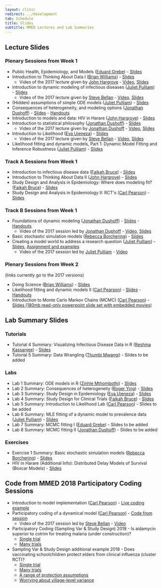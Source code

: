 ```yaml
---
layout: clinic
redirect: ../development
tab: Schedule
title: Slides
subtitle: MMED Lectures and Lab Summaries
---
```


## Lecture Slides

### Plenary Sessions from Week 1

- Public Health, Epidemiology, and Models ([Eduard Grebe](../team/grebe)) - [Slides](https://ndownloader.figshare.com/files/8541811)
- Introduction to Thinking About Data I ([Brian Williams](../team/williams)) - [Slides](https://ndownloader.figshare.com/files/11775581)
    - Video of the 2017 lecture given by [John Hargrove](../team/hargrove) - [Video](https://ndownloader.figshare.com/files/8731852), [Slides](https://ndownloader.figshare.com/files/8541904)
- Introduction to dynamic modeling of infectious diseases ([Juliet Pulliam](../team/pulliam)) - [Slides](https://ndownloader.figshare.com/files/11715233)
    - Video of the 2017 lecture given by [Steve Bellan](../team/bellan) - [Video](https://ndownloader.figshare.com/files/9442285), [Slides](https://ndownloader.figshare.com/files/8541823)
- (Hidden) assumptions of simple ODE models ([Juliet Pulliam](../team/pulliam)) - [Slides](https://ndownloader.figshare.com/files/11756096)
- Consequences of heterogeneity, and modeling options ([Jonathan Dushoff](../team/dushoff)) -
    [Slides](https://ndownloader.figshare.com/files/8541853) - [Handouts](https://github.com/ICI3D/MMEDparticipants/raw/master/Handouts/Dushoff-HeterogeneityHandouts.pdf)
- Introduction to models and data: HIV in Harare ([John Hargrove](../team/hargrove)) - [Slides](https://ndownloader.figshare.com/files/11778914)
- Introduction to statistical philosophy ([Jonathan Dushoff](../team/dushoff)) - [Slides](https://ndownloader.figshare.com/files/11778917)
    - Video of the 2017 lecture given by [Jonathan Dushoff](../team/dushoff) - [Video](https://ndownloader.figshare.com/files/8732602), [Slides](https://ndownloader.figshare.com/files/8583778)
- Introduction to Likelihood ([Eva Ujeneza](../team/ujeneza)) - [Slides](https://ndownloader.figshare.com/files/11804630)
    - Video of the 2017 lecture given by [Steve Bellan](../team/bellan) - [Video](https://figshare.com/articles/Introduction_to_Likelihood/5044636), [Slides](https://ndownloader.figshare.com/files/8541898)
- Likelihood fitting and dynamic models, Part 1: Dynamic Model Fitting and Inference Robustness ([Juliet Pulliam](../team/pulliam))  - [Slides](https://ndownloader.figshare.com/files/8583787)

### Track A Sessions from Week 1

- Introduction to infectious disease data ([Faikah Bruce](../team/bruce)) - [Slides](https://ndownloader.figshare.com/files/8544970)
- Introduction to Thinking About Data II ([John Hargrove](../team/hargrove)) - [Slides](https://ndownloader.figshare.com/files/8541667)
- Study Design and Analysis in Epidemiology: Where does modeling fit? ([Faikah Bruce](../team/bruce)) - [Slides](https://ndownloader.figshare.com/files/8541838)
- Study Design and Analysis in Epidemiology II: RCT's ([Carl Pearson](../team/pearson)) - [Slides](https://ndownloader.figshare.com/files/8583781)

### Track B Sessions from Week 1

- Foundations of dynamic modeling ([Jonathan Dushoff](../team/dushoff)) - [Slides](https://ndownloader.figshare.com/files/11778902) - [Handouts](https://github.com/ICI3D/MMEDparticipants/raw/master/Handouts/Dushoff-FoundationsDynMomdelSIRModelFamily.pdf)
    - Video of the 2017 session led by [Jonathan Dushoff](../team/dushoff) - [Video](https://ndownloader.figshare.com/files/8730178), [Slides](https://ndownloader.figshare.com/files/8541910)
- Basic stochastic simulation models ([Rebecca Borchering](../team/borchering)) - [Slides](https://ndownloader.figshare.com/files/8541847)
- Creating a model world to address a research question ([Juliet Pulliam](../team/pulliam)) - [Slides](../tutorials/creatingAModelWorld.pdf), [Assignment and examples](../tutorials/modelWorld)
    - Video of the 2017 session led by [Juliet Pulliam](../team/pulliam) - [Video](https://ndownloader.figshare.com/files/8731693)

### Plenary Sessions from Week 2

(links currently go to the 2017 versions)

- Doing Science ([Brian Williams](../team/williams)) - [Slides](https://github.com/ICI3D/MMEDparticipants/raw/master/Lectures/Williams-DoingScience.pdf)
- Likelihood fitting and dynamic models II ([Carl Pearson](../team/pearson)) - [Slides](https://ndownloader.figshare.com/files/8590054) - [Handouts](https://github.com/ICI3D/MMEDparticipants/raw/master/Lectures/Dushoff-FittingDynModel_II_handouts.pdf)
- Introduction to Monte Carlo Markov Chains (MCMC) ([Carl Pearson](../team/pearson)) - [Slides (180mb read-only powerpoint slide set with embedded movies)](https://ndownloader.figshare.com/files/8597005)

## Lab Summary Slides

### Tutorials

- Tutorial 4 Summary: Visualizing Infectious Disease Data in R ([Reshma Kassanjee](../team/kassanjee)) - [Slides](../tutorials/Tutorial4_summary.pdf)
- Tutorial 5 Summary: Data Wrangling ([Thumbi Mwangi](../team/mwangi)) - Slides to be added

### Labs

- Lab 1 Summary: ODE models in R ([Zinhle Mthombothi](../team/mthombothi)) - [Slides](../tutorials/Lab1_summary.pdf)
- Lab 2 Summary: Consequences of heterogeneity ([Roger Ying](../team/ying)) - [Slides](../tutorials/Lab2_summary.pdf)
- Lab 3 Summary: Study Design in Epidemiology ([Eva Ujeneza](../team/ujeneza)) - [Slides](../tutorials/Lab3_summary.pdf)
- Lab 4 Summary: Study Design for Clinical Trials ([Faikah Bruce](../team/bruce)) - [Slides](../tutorials/Lab4_summary.pdf)
- Lab 5 Summary: Introduction to Likelihood Lab ([Carl Pearson](../team/pearson)) - Slides to be added
- Lab 6 Summary: MLE fitting of a dynamic model to prevalence data ([Juliet Pulliam](../team/pulliam)) - [Slides](../tutorials/Lab6_summary.pdf)
- Lab 7 Summary: MCMC fitting I ([Eduard Grebe](../team/grebe)) - Slides to be added
- Lab 8 Summary: MCMC fitting II ([Jonathan Dushoff](../team/dushoff)) - Slides to be added

### Exercises

- Exercise 1 Summary: Basic stochastic simulation models ([Rebecca Borchering](../team/borchering)) - [Slides](../tutorials/Borchering-stoch-sim-lab-summary.pdf)
- HIV in Harare (Additional Info): Distributed Delay Models of Survival (Boxcar Models) - [Slides](../tutorials/distributedDelay.pdf)

## Code from MMED 2018 Participatory Coding Sessions

- Introduction to model implementation ([Carl Pearson](../team/pearson)) - [Live coding example](https://github.com/ICI3D/MMEDparticipants/raw/master/Resources/PearsonLiveCoding.zip)
- Participatory coding of a dynamical model ([Carl Pearson](../team/pearson)) - [Code from session](https://github.com/ICI3D/MMEDparticipants/raw/master/Resources/PearsonLiveCodingSEIV.zip)
    - Video of the 2017 session led by [Steve Bellan](../team/bellan) - [Video](https://ndownloader.figshare.com/files/8730145)
- Participatory Coding (Sampling Var & Study Design) 2018 - Is aidamycin superior to cotrim for treating malaria (under construction)?
	* [Single trial](https://github.com/ICI3D/RTutorials/raw/master/sampling_JD/cotrimStudy.R)
	* [Many trials](https://github.com/ICI3D/RTutorials/raw/master/sampling_JD/cotrimTest.R)
- Sampling Var & Study Design additional example 2018 - Does vaccinating schoolchildren protect elders from clinical influenza (cluster RCT)?
	* [Single trial](https://github.com/ICI3D/RTutorials/raw/master/sampling_JD/fluStudy.R)
	* [Many trials](https://github.com/ICI3D/RTutorials/raw/master/sampling_JD/fluTest.R)
	* [A range of protection assumptions](https://github.com/ICI3D/RTutorials/raw/master/sampling_JD/fluExperiment.R)
	* [Worrying about village-level variance](https://github.com/ICI3D/RTutorials/raw/master/sampling_JD/fluExperiment_again.R)
